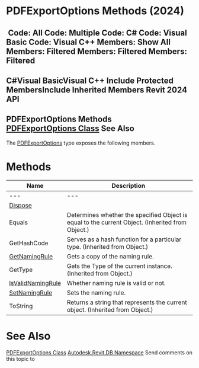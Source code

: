 # PDFExportOptions Methods (2024)

﻿
 Code: All Code: Multiple Code: C# Code: Visual Basic Code: Visual C++  Members: Show All Members: Filtered Members: Filtered Members: Filtered   
---  
C#Visual BasicVisual C++
Include Protected MembersInclude Inherited Members
Revit 2024 API  
---  
PDFExportOptions Methods  
[PDFExportOptions Class](e4236fc8-f8e7-fc74-1b81-9e3a4d9e966b.md "PDFExportOptions Class") See Also  
---  
The [PDFExportOptions](e4236fc8-f8e7-fc74-1b81-9e3a4d9e966b.md "PDFExportOptions Class") type exposes the following members.
# Methods
| Name | Description |
| --- | --- |
| --- | --- | --- |
| [Dispose](db86e000-b370-db8a-4fa8-35304e25b3b7.md "Dispose Method") |
| Equals | Determines whether the specified Object is equal to the current Object. (Inherited from Object.) |
| GetHashCode | Serves as a hash function for a particular type.  (Inherited from Object.) |
| [GetNamingRule](34fea483-aaa2-6762-a622-57fdc324499f.md "GetNamingRule Method") | Gets a copy of the naming rule. |
| GetType | Gets the Type of the current instance. (Inherited from Object.) |
| [IsValidNamingRule](b03aa274-2edd-0b87-fc11-2d9611f655ae.md "IsValidNamingRule Method") | Whether naming rule is valid or not. |
| [SetNamingRule](87d53eae-bd18-3ff0-e5e6-38de5a018cdf.md "SetNamingRule Method") | Sets the naming rule. |
| ToString | Returns a string that represents the current object. (Inherited from Object.) |

# See Also
[PDFExportOptions Class](e4236fc8-f8e7-fc74-1b81-9e3a4d9e966b.md "PDFExportOptions Class")
[Autodesk.Revit.DB Namespace](87546ba7-461b-c646-cbb1-2cb8f5bff8b2.md "Autodesk.Revit.DB Namespace")
Send comments on this topic to 